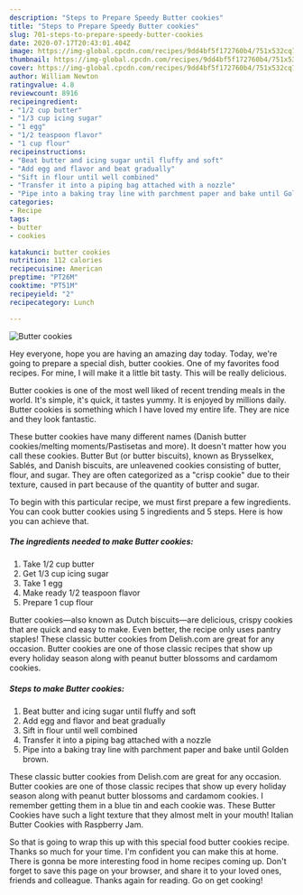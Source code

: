 ```yaml
---
description: "Steps to Prepare Speedy Butter cookies"
title: "Steps to Prepare Speedy Butter cookies"
slug: 701-steps-to-prepare-speedy-butter-cookies
date: 2020-07-17T20:43:01.404Z
image: https://img-global.cpcdn.com/recipes/9dd4bf5f172760b4/751x532cq70/butter-cookies-recipe-main-photo.jpg
thumbnail: https://img-global.cpcdn.com/recipes/9dd4bf5f172760b4/751x532cq70/butter-cookies-recipe-main-photo.jpg
cover: https://img-global.cpcdn.com/recipes/9dd4bf5f172760b4/751x532cq70/butter-cookies-recipe-main-photo.jpg
author: William Newton
ratingvalue: 4.8
reviewcount: 8916
recipeingredient:
- "1/2 cup butter"
- "1/3 cup icing sugar"
- "1 egg"
- "1/2 teaspoon flavor"
- "1 cup flour"
recipeinstructions:
- "Beat butter and icing sugar until fluffy and soft"
- "Add egg and flavor and beat gradually"
- "Sift in flour until well combined"
- "Transfer it into a piping bag attached with a nozzle"
- "Pipe into a baking tray line with parchment paper and bake until Golden brown."
categories:
- Recipe
tags:
- butter
- cookies

katakunci: butter cookies 
nutrition: 112 calories
recipecuisine: American
preptime: "PT26M"
cooktime: "PT51M"
recipeyield: "2"
recipecategory: Lunch

---
```



![Butter cookies](https://img-global.cpcdn.com/recipes/9dd4bf5f172760b4/751x532cq70/butter-cookies-recipe-main-photo.jpg)

Hey everyone, hope you are having an amazing day today. Today, we're going to prepare a special dish, butter cookies. One of my favorites food recipes. For mine, I will make it a little bit tasty. This will be really delicious.

Butter cookies is one of the most well liked of recent trending meals in the world. It's simple, it's quick, it tastes yummy. It is enjoyed by millions daily. Butter cookies is something which I have loved my entire life. They are nice and they look fantastic.

These butter cookies have many different names (Danish butter cookies/melting moments/Pastisetas and more). It doesn&#39;t matter how you call these cookies. Butter But (or butter biscuits), known as Brysselkex, Sablés, and Danish biscuits, are unleavened cookies consisting of butter, flour, and sugar. They are often categorized as a &#34;crisp cookie&#34; due to their texture, caused in part because of the quantity of butter and sugar.


To begin with this particular recipe, we must first prepare a few ingredients. You can cook butter cookies using 5 ingredients and 5 steps. Here is how you can achieve that.

<!--inarticleads1-->

##### The ingredients needed to make Butter cookies:

1. Take 1/2 cup butter
1. Get 1/3 cup icing sugar
1. Take 1 egg
1. Make ready 1/2 teaspoon flavor
1. Prepare 1 cup flour


Butter cookies—also known as Dutch biscuits—are delicious, crispy cookies that are quick and easy to make. Even better, the recipe only uses pantry staples! These classic butter cookies from Delish.com are great for any occasion. Butter cookies are one of those classic recipes that show up every holiday season along with peanut butter blossoms and cardamom cookies. 

<!--inarticleads2-->

##### Steps to make Butter cookies:

1. Beat butter and icing sugar until fluffy and soft
1. Add egg and flavor and beat gradually
1. Sift in flour until well combined
1. Transfer it into a piping bag attached with a nozzle
1. Pipe into a baking tray line with parchment paper and bake until Golden brown.


These classic butter cookies from Delish.com are great for any occasion. Butter cookies are one of those classic recipes that show up every holiday season along with peanut butter blossoms and cardamom cookies. I remember getting them in a blue tin and each cookie was. These Butter Cookies have such a light texture that they almost melt in your mouth! Italian Butter Cookies with Raspberry Jam. 

So that is going to wrap this up with this special food butter cookies recipe. Thanks so much for your time. I'm confident you can make this at home. There is gonna be more interesting food in home recipes coming up. Don't forget to save this page on your browser, and share it to your loved ones, friends and colleague. Thanks again for reading. Go on get cooking!
